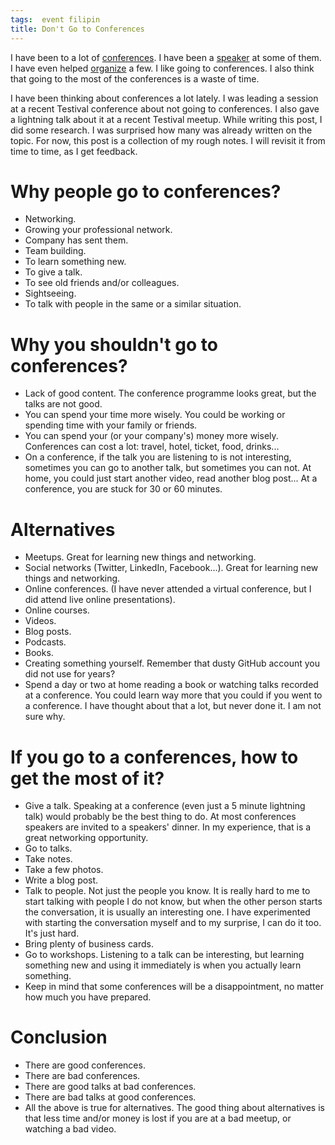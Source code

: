 ```yaml
---
tags:  event filipin
title: Don't Go to Conferences
---
```

I have been to a lot of [conferences](/event). I have been a [speaker](/speaker) at some of them. I have even helped [organize](/organizer) a few. I like going to conferences. I also think that going to the most of the conferences is a waste of time.

I have been thinking about conferences a lot lately. I was leading a session at a recent Testival conference about not going to conferences. I also gave a lightning talk about it at a recent Testival meetup. While writing this post, I did some research. I was surprised how many was already written on the topic. For now, this post is a collection of my rough notes. I will revisit it from time to time, as I get feedback.

# Why people go to conferences?

- Networking.
- Growing your professional network.
- Company has sent them.
- Team building.
- To learn something new.
- To give a talk.
- To see old friends and/or colleagues.
- Sightseeing.
- To talk with people in the same or a similar situation.

# Why you shouldn't go to conferences?

- Lack of good content. The conference programme looks great, but the talks are not good.
- You can spend your time more wisely. You could be working or spending time with your family or friends.
- You can spend your (or your company's) money more wisely. Conferences can cost a lot: travel, hotel, ticket, food, drinks...
- On a conference, if the talk you are listening to is not interesting, sometimes you can go to another talk, but sometimes you can not. At home, you could just start another video, read another blog post... At a conference, you are stuck for 30 or 60 minutes.

# Alternatives

- Meetups. Great for learning new things and networking.
- Social networks (Twitter, LinkedIn, Facebook...). Great for learning new things and networking.
- Online conferences. (I have never attended a virtual conference, but I did attend live online presentations).
- Online courses.
- Videos.
- Blog posts.
- Podcasts.
- Books.
- Creating something yourself. Remember that dusty GitHub account you did not use for years?
- Spend a day or two at home reading a book or watching talks recorded at a conference. You could learn way more that you could if you went to a conference. I have thought about that a lot, but never done it. I am not sure why.

# If you go to a conferences, how to get the most of it?

- Give a talk. Speaking at a conference (even just a 5 minute lightning talk) would probably be the best thing to do. At most conferences speakers are invited to a speakers' dinner. In my experience, that is a great networking opportunity.
- Go to talks.
- Take notes.
- Take a few photos.
- Write a blog post.
- Talk to people. Not just the people you know. It is really hard to me to start talking with people I do not know, but when the other person starts the conversation, it is usually an interesting one. I have experimented with starting the conversation myself and to my surprise, I can do it too. It's just hard.
- Bring plenty of business cards.
- Go to workshops. Listening to a talk can be interesting, but learning something new and using it immediately is when you actually learn something.
- Keep in mind that some conferences will be a disappointment, no matter how much you have prepared.

# Conclusion

- There are good conferences.
- There are bad conferences.
- There are good talks at bad conferences.
- There are bad talks at good conferences.
- All the above is true for alternatives. The good thing about alternatives is that less time and/or money is lost if you are at a bad meetup, or watching a bad video.

